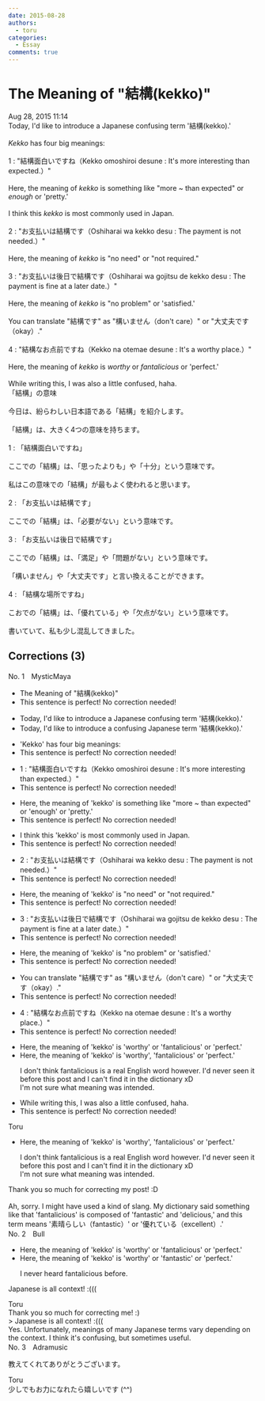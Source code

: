 ```yaml
---
date: 2015-08-28
authors:
  - toru
categories:
  - Essay
comments: true
---
```


# The Meaning of "結構(kekko)"
<div class="date">Aug 28, 2015 11:14</div>
<div id="post"><div id="body_show_ori">
Today, I'd like to introduce a Japanese confusing term '結構(kekko).'<br/><br/><em>Kekko</em> has four big meanings:<br/><br/>1 : "結構面白いですね（Kekko omoshiroi desune : It's more interesting than expected.）"<br/><br/>Here, the meaning of <em>kekko</em> is something like "more ~ than expected" or <em>enough</em> or 'pretty.'<br/><br/>I think this <em>kekko</em> is most commonly used in Japan.<br/><br/>2 : "お支払いは結構です（Oshiharai wa kekko desu : The payment is not needed.）"<br/><br/>Here, the meaning of <em>kekko</em> is "no need" or "not required."<br/><br/>3 : "お支払いは後日で結構です（Oshiharai wa gojitsu de kekko desu : The payment is fine at a later date.）"<br/><br/>Here, the meaning of <em>kekko</em> is "no problem" or 'satisfied.'<br/><br/>You can translate "結構です" as "構いません（don't care）" or "大丈夫です（okay）."<br/><br/>4 : "結構なお点前ですね（Kekko na otemae desune : It's a worthy place.）"<br/><br/>Here, the meaning of <em>kekko</em> is <em>worthy</em> or <em>fantalicious</em> or 'perfect.'<br/><br/>While writing this, I was also a little confused, haha.
</div></div>

<!-- more -->

<div id="post_ja"><div id="body_show_mo">
「結構」の意味<br/><br/>今日は、紛らわしい日本語である「結構」を紹介します。<br/><br/>「結構」は、大きく4つの意味を持ちます。<br/><br/>1 : 「結構面白いですね」<br/><br/>ここでの「結構」は、「思ったよりも」や「十分」という意味です。<br/><br/>私はこの意味での「結構」が最もよく使われると思います。<br/><br/>2 : 「お支払いは結構です」<br/><br/>ここでの「結構」は、「必要がない」という意味です。<br/><br/>3 : 「お支払いは後日で結構です」<br/><br/>ここでの「結構」は、「満足」や「問題がない」という意味です。<br/><br/>「構いません」や「大丈夫です」と言い換えることができます。<br/><br/>4 : 「結構な場所ですね」<br/><br/>こおでの「結構」は、「優れている」や「欠点がない」という意味です。<br/><br/>書いていて、私も少し混乱してきました。
</div></div>

## Corrections (3)
<div id="block"><div class="first_name"> No. 1　<span class="just_name">MysticMaya</span></div><div id="block2">
<ul class="correction_field">
<li class="incorrect">The Meaning of "結構(kekko)"</li>
<li class="corrected perfect">This sentence is perfect! No correction needed!</li>
</ul>
<ul class="correction_field">
<li class="incorrect">Today, I'd like to introduce a Japanese confusing term '結構(kekko).'</li>
<li class="corrected correct">
Today, I'd like to introduce a confusing Japanese term '結構(kekko).'
</li>
</ul>
<ul class="correction_field">
<li class="incorrect">'Kekko' has four big meanings:</li>
<li class="corrected perfect">This sentence is perfect! No correction needed!</li>
</ul>
<ul class="correction_field">
<li class="incorrect">1 : "結構面白いですね（Kekko omoshiroi desune : It's more interesting than expected.）"</li>
<li class="corrected perfect">This sentence is perfect! No correction needed!</li>
</ul>
<ul class="correction_field">
<li class="incorrect">Here, the meaning of 'kekko' is something like "more ~ than expected" or 'enough' or 'pretty.'</li>
<li class="corrected perfect">This sentence is perfect! No correction needed!</li>
</ul>
<ul class="correction_field">
<li class="incorrect">I think this 'kekko' is most commonly used in Japan.</li>
<li class="corrected perfect">This sentence is perfect! No correction needed!</li>
</ul>
<ul class="correction_field">
<li class="incorrect">2 : "お支払いは結構です（Oshiharai wa kekko desu : The payment is not needed.）"</li>
<li class="corrected perfect">This sentence is perfect! No correction needed!</li>
</ul>
<ul class="correction_field">
<li class="incorrect">Here, the meaning of 'kekko' is "no need" or "not required."</li>
<li class="corrected perfect">This sentence is perfect! No correction needed!</li>
</ul>
<ul class="correction_field">
<li class="incorrect">3 : "お支払いは後日で結構です（Oshiharai wa gojitsu de kekko desu : The payment is fine at a later date.）"</li>
<li class="corrected perfect">This sentence is perfect! No correction needed!</li>
</ul>
<ul class="correction_field">
<li class="incorrect">Here, the meaning of 'kekko' is "no problem" or 'satisfied.'</li>
<li class="corrected perfect">This sentence is perfect! No correction needed!</li>
</ul>
<ul class="correction_field">
<li class="incorrect">You can translate "結構です" as "構いません（don't care）" or "大丈夫です（okay）."</li>
<li class="corrected perfect">This sentence is perfect! No correction needed!</li>
</ul>
<ul class="correction_field">
<li class="incorrect">4 : "結構なお点前ですね（Kekko na otemae desune : It's a worthy place.）"</li>
<li class="corrected perfect">This sentence is perfect! No correction needed!</li>
</ul>
<ul class="correction_field">
<li class="incorrect">Here, the meaning of 'kekko' is 'worthy' or 'fantalicious' or 'perfect.'</li>
<li class="corrected correct">
Here, the meaning of 'kekko' is 'worthy', 'fantalicious' or 'perfect.'
<p class="correction_comment">I don't think fantalicious is a real English word however. I'd never seen it before this post and I can't find it in the dictionary xD<br/>I'm not sure what meaning was intended.</p>
</li>
</ul>
<ul class="correction_field">
<li class="incorrect">While writing this, I was also a little confused, haha.</li>
<li class="corrected perfect">This sentence is perfect! No correction needed!</li>
</ul>
</div><div class="name"><span class="just_name">Toru</span><br><div class="quote_field"><ul class="correction_field">
<li class="corrected correct">
Here, the meaning of 'kekko' is 'worthy', 'fantalicious' or 'perfect.'
<p class="correction_comment">
I don't think fantalicious is a real English word however. I'd never seen it before this post and I can't find it in the dictionary xD<br/>I'm not sure what meaning was intended.
</p>
</li>
</ul></div>
Thank you so much for correcting my post! :D<br/><br/>Ah, sorry. I might have used a kind of slang. My dictionary said something like that 'fantalicious' is composed of 'fantastic' and 'delicious,' and this term means '素晴らしい（fantastic）' or '優れている（excellent）.'
</div>
</div>
<div id="block"><div class="first_name"> No. 2　<span class="just_name">Bull</span></div><div id="block2">
<ul class="correction_field">
<li class="incorrect">Here, the meaning of 'kekko' is 'worthy' or 'fantalicious' or 'perfect.'</li>
<li class="corrected correct">
Here, the meaning of 'kekko' is 'worthy' or '<span class="f_blue">fantastic</span>' or 'perfect.'
<p class="correction_comment">I never heard fantalicious before.</p>
</li>
</ul>
<p class="comment_small">
 Japanese is all context! :(((
</p>

</div><div class="name"><span class="just_name">Toru</span><br>
Thank you so much for correcting me! :)<br/>&gt; Japanese is all context! :(((<br/>Yes. Unfortunately, meanings of many Japanese terms vary depending on the context. I think it's confusing, but sometimes useful.
</div>
</div>
<div id="block"><div class="first_name"> No. 3　<span class="just_name">Adramusic</span></div><div id="block2">
<p class="comment_small">
 教えてくれてありがとうございます。
</p>

</div><div class="name"><span class="just_name">Toru</span><br>
少しでもお力になれたら嬉しいです (^^)
</div>
</div>
